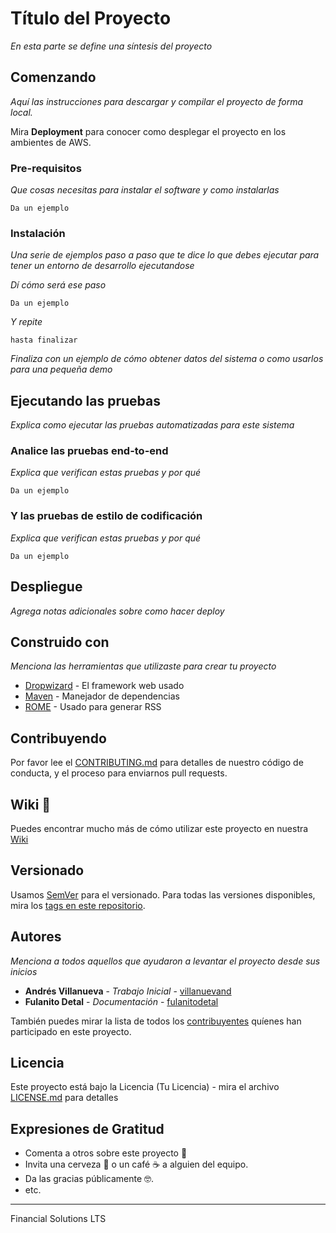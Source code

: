 # Título del Proyecto

_En esta parte se define una síntesis del proyecto_

## Comenzando 

_Aquí las instrucciones para descargar y compilar el proyecto de forma local._

Mira **Deployment** para conocer como desplegar el proyecto en los ambientes de AWS.


### Pre-requisitos 

_Que cosas necesitas para instalar el software y como instalarlas_

```
Da un ejemplo
```

### Instalación 

_Una serie de ejemplos paso a paso que te dice lo que debes ejecutar para tener un entorno de desarrollo ejecutandose_

_Dí cómo será ese paso_

```
Da un ejemplo
```

_Y repite_

```
hasta finalizar
```

_Finaliza con un ejemplo de cómo obtener datos del sistema o como usarlos para una pequeña demo_

## Ejecutando las pruebas 

_Explica como ejecutar las pruebas automatizadas para este sistema_

### Analice las pruebas end-to-end 

_Explica que verifican estas pruebas y por qué_

```
Da un ejemplo
```

### Y las pruebas de estilo de codificación 

_Explica que verifican estas pruebas y por qué_

```
Da un ejemplo
```

## Despliegue 

_Agrega notas adicionales sobre como hacer deploy_

## Construido con 

_Menciona las herramientas que utilizaste para crear tu proyecto_

* [Dropwizard](http://www.dropwizard.io/1.0.2/docs/) - El framework web usado
* [Maven](https://maven.apache.org/) - Manejador de dependencias
* [ROME](https://rometools.github.io/rome/) - Usado para generar RSS

## Contribuyendo 

Por favor lee el [CONTRIBUTING.md](https://gist.github.com/villanuevand/xxxxxx) para detalles de nuestro código de conducta, y el proceso para enviarnos pull requests.

## Wiki 📖

Puedes encontrar mucho más de cómo utilizar este proyecto en nuestra [Wiki](https://github.com/tu/proyecto/wiki)

## Versionado 

Usamos [SemVer](http://semver.org/) para el versionado. Para todas las versiones disponibles, mira los [tags en este repositorio](https://github.com/tu/proyecto/tags).

## Autores 

_Menciona a todos aquellos que ayudaron a levantar el proyecto desde sus inicios_

* **Andrés Villanueva** - *Trabajo Inicial* - [villanuevand](https://github.com/villanuevand)
* **Fulanito Detal** - *Documentación* - [fulanitodetal](#fulanito-de-tal)

También puedes mirar la lista de todos los [contribuyentes](https://github.com/your/project/contributors) quíenes han participado en este proyecto. 

## Licencia 

Este proyecto está bajo la Licencia (Tu Licencia) - mira el archivo [LICENSE.md](LICENSE.md) para detalles

## Expresiones de Gratitud 

* Comenta a otros sobre este proyecto 📢
* Invita una cerveza 🍺 o un café ☕ a alguien del equipo. 
* Da las gracias públicamente 🤓.
* etc.



---
Financial Solutions LTS 
